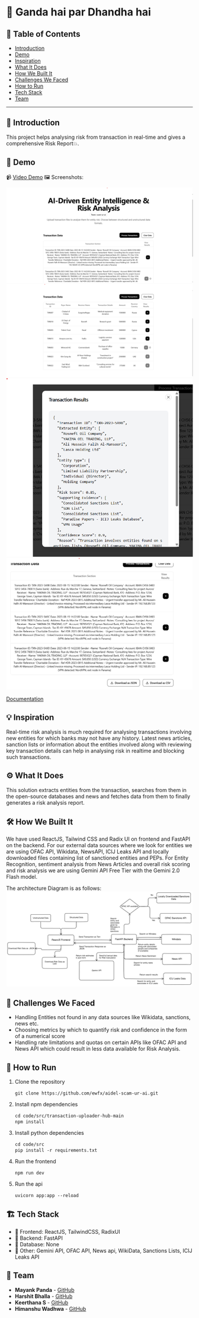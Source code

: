 # 🚀 Ganda hai par Dhandha hai

## 📌 Table of Contents
- [Introduction](#introduction)
- [Demo](#demo)
- [Inspiration](#inspiration)
- [What It Does](#what-it-does)
- [How We Built It](#how-we-built-it)
- [Challenges We Faced](#challenges-we-faced)
- [How to Run](#how-to-run)
- [Tech Stack](#tech-stack)
- [Team](#team)

---

## 🎯 Introduction
This project helps analysing risk from transaction in real-time and gives a comprehensive Risk Report💥.

## 🎥 Demo 
📹 [Video Demo](./artifacts/demo/demo-video.mp4)
🖼️ Screenshots:

![Screenshot 1](./artifacts/demo/unstructured_data.png "Unstructured Data Loaded")
![Screenshot 2](./artifacts/demo/structured_data.png "Structured Data Loaded")
![Screenshot 3](./artifacts/demo/generated_data.png "Returned JSON")
![Screenshot 4](./artifacts/demo/download_options.png "Download Options")

[Documentation](./artifacts/demo/Solution.pdf "Presentation PDF")
## 💡 Inspiration
Real-time risk analysis is much required for analysing transactions involving new entities for which banks may not have any history. Latest news articles, sanction lists or information about the entities involved along with reviewing key transaction details can help in analysing risk in realtime and blocking such transactions.

## ⚙️ What It Does
This solution extracts entities from the transaction, searches from them in the open-source databases and news and fetches data from them to finally generates a risk analysis report.

## 🛠️ How We Built It
We have used ReactJS, Tailwind CSS and Radix UI on frontend and FastAPI on the backend. For our external data sources where we look for entities we are using OFAC API, Wikidata, NewsAPI, ICIJ Leaks API and locally downloaded files containing list of sanctioned entities and PEPs. For Entity Recognition, sentiment analysis from News Articles and overall risk scoring and risk analysis we are using Gemini API Free Tier with the Gemini 2.0 Flash model.

The architecture Diagram is as follows:
![Architecture](./artifacts/arch/architecture.png "Detailed Architecture Diagram")


## 🚧 Challenges We Faced
- Handling Entities not found in any data sources like Wikidata, sanctions, news etc.
- Choosing metrics by which to quantify risk and confidence in the form of a numerical score
- Handling rate limitations and quotas on certain APIs like OFAC API and News API which could result in less data available for Risk Analysis.

## 🏃 How to Run
1. Clone the repository  
   ```
   git clone https://github.com/ewfx/aidel-scam-ur-ai.git
   ```
2. Install npm dependencies  
   ```
   cd code/src/transaction-uploader-hub-main
   npm install
   ```
3. Install python dependencies  
   ```
   cd code/src
   pip install -r requirements.txt
   ```
4. Run the frontend  
   ```
   npm run dev
   ```
5. Run the api
   ```
   uvicorn app:app --reload
   ```
## 🏗️ Tech Stack
- 🔹 Frontend: ReactJS, TailwindCSS, RadixUI
- 🔹 Backend:  FastAPI
- 🔹 Database: None
- 🔹 Other: Gemini API, OFAC API, News api, WikiData, Sanctions Lists, ICIJ Leaks API

## 👥 Team
- **Mayank Panda** - [GitHub](https://github.com/MayankPanda)
- **Harshit Bhalla** - [GitHub](https://github.com/aspirin01)
- **Keerthana S** - [GitHub](https://github.com/keerth02)
- **Himanshu Wadhwa** - [GitHub](https://github.com/ninjacode01)
